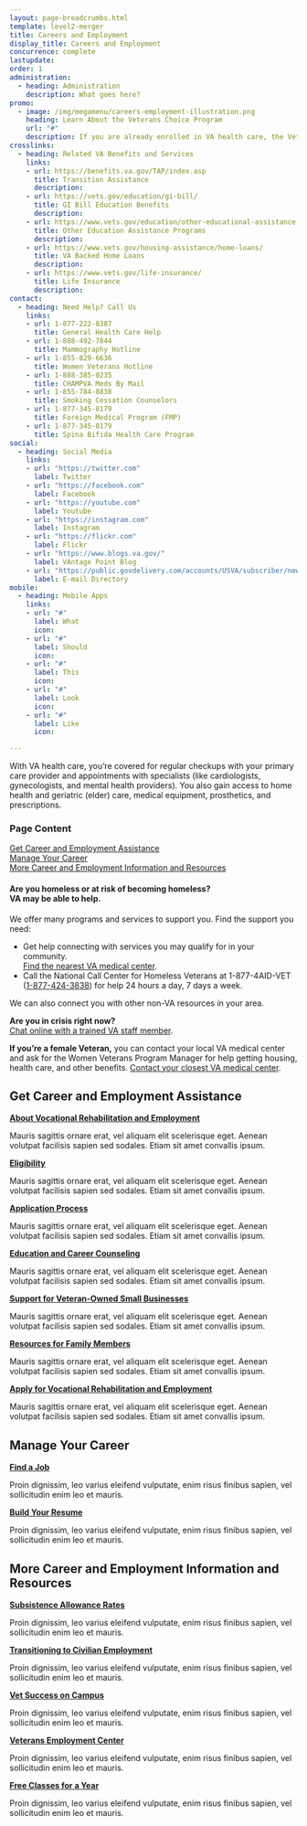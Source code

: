 ```yaml
---
layout: page-breadcrumbs.html
template: level2-merger
title: Careers and Employment
display_title: Careers and Employment
concurrence: complete
lastupdate:
order: 1
administration:
  - heading: Administration
    description: What goes here?
promo:
  - image: /img/megamenu/careers-employment-illustration.png
    heading: Learn About the Veterans Choice Program
    url: "#"
    description: If you are already enrolled in VA health care, the Veterans Choice Program allows you to receive health care within your community.
crosslinks:
  - heading: Related VA Benefits and Services
    links:
    - url: https://benefits.va.gov/TAP/index.asp
      title: Transition Assistance
      description:
    - url: https://vets.gov/education/gi-bill/
      title: GI Bill Education Benefits
      description:
    - url: https://www.vets.gov/education/other-educational-assistance-programs/
      title: Other Education Assistance Programs
      description:
    - url: https://www.vets.gov/housing-assistance/home-loans/
      title: VA Backed Home Loans
      description:
    - url: https://www.vets.gov/life-insurance/
      title: Life Insurance
      description:
contact:
  - heading: Need Help? Call Us
    links:
    - url: 1-877-222-8387
      title: General Health Care Help
    - url: 1-888-492-7844
      title: Mammography Hotline
    - url: 1-855-829-6636
      title: Women Veterans Hotline
    - url: 1-888-385-0235
      title: CHAMPVA Meds By Mail
    - url: 1-855-784-8838
      title: Smoking Cessation Counselors
    - url: 1-877-345-8179
      title: Foreign Medical Program (FMP)
    - url: 1-877-345-8179
      title: Spina Bifida Health Care Program
social:
  - heading: Social Media
    links:
    - url: "https://twitter.com"
      label: Twitter
    - url: "https://facebook.com"
      label: Facebook
    - url: "https://youtube.com"
      label: Youtube
    - url: "https://instagram.com"
      label: Instagram
    - url: "https://flickr.com"
      label: Flickr
    - url: "https://www.blogs.va.gov/"
      label: VAntage Point Blog
    - url: "https://public.govdelivery.com/accounts/USVA/subscriber/new/"
      label: E-mail Directory
mobile:
  - heading: Mobile Apps
    links:
    - url: "#"
      label: What
      icon:
    - url: "#"
      label: Should
      icon:
    - url: "#"
      label: This
      icon:
    - url: "#"
      label: Look
      icon:
    - url: "#"
      label: Like
      icon:

---
```


<p class="va-introtext">
With VA health care, you’re covered for regular checkups with your primary care provider and appointments with specialists (like cardiologists, gynecologists, and mental health providers). You also gain access to home health and geriatric (elder) care, medical equipment, prosthetics, and prescriptions.
</p>

<h3 class="highlight">Page Content</h3>

[Get Career and Employment Assistance](#get)<br>
[Manage Your Career](#manage)<br>
[More Career and Employment Information and Resources](#more)<br>

<div class="usa-alert usa-alert-warning">
  <div class="usa-alert-body">
    <h4 class="usa-alert-title">Are you homeless or at risk of becoming homeless?<br><a id="crisis-expander-link">VA may be able to help</a>.</h4>
    <div id="crisis-expander-content" class="expander-content expander-content-closed">
      <div class="expander-content-inner usa-alert-text">
        <p>We offer many programs and services to support you. Find the support you need: </p>
        <ul>
          <li>Get help connecting with services you may qualify for in your community. <br>
            <a href="/facilities/">Find the nearest VA medical center</a>.</li>
          <li>Call the National Call Center for Homeless Veterans at 1-877-4AID-VET (<a href="tel:+18774243838">1-877-424-3838</a>) for help 24 hours a day, 7 days a week.</li>
        </ul>
        <p>We can also connect you with other non-VA resources in your area.</p>
        <p><b>Are you in crisis right now?</b> <br>
        <a href="https://www.veteranscrisisline.net/ChatTermsOfService.aspx?account=Homeless%20Veterans%20Chat">Chat online with a trained VA staff member</a>.</p>
        <p><b>If you’re a female Veteran,</b> you can contact your local VA medical center and ask for the Women Veterans Program Manager for help getting housing, health care, and other benefits. <a href="/facilities/">Contact your closest VA medical center</a>.</p>
      </div>
    </div>
  </div>
</div>

<script type="text/javascript">

  // Toggle the expandable crisis info
  document.getElementById('crisis-expander-link')
    .addEventListener('click', function () {
      document.getElementById('crisis-expander-content').classList.toggle('expander-content-closed');
    });
</script>

<section id="get" class="merger-majorlinks">

  <h2 class="highlight">Get Career and Employment Assistance</h2>

  <div class="link">
    <a href="https://vets.gov/employment/vocational-rehab-and-employment/"><b>About Vocational Rehabilitation and Employment</b></a>
    <p>Mauris sagittis ornare erat, vel aliquam elit scelerisque eget. Aenean volutpat facilisis sapien sed sodales. Etiam sit amet convallis ipsum.</p>
  </div>

  <div class="link">
    <a href="https://vets.gov/employment/vocational-rehab-and-employment/eligibility/"><b>Eligibility</b></a>
    <p>Mauris sagittis ornare erat, vel aliquam elit scelerisque eget. Aenean volutpat facilisis sapien sed sodales. Etiam sit amet convallis ipsum.</p>
  </div>

  <div class="link">
    <a href="https://vets.gov/employment/vocational-rehab-and-employment/apply-vre/"><b>Application Process</b></a>
    <p>Mauris sagittis ornare erat, vel aliquam elit scelerisque eget. Aenean volutpat facilisis sapien sed sodales. Etiam sit amet convallis ipsum. </p>
  </div>

  <div class="link">
    <a href="https://vets.gov/education/tools-programs/education-career-counseling/"><b>Education and Career Counseling</b></a>
    <p>Mauris sagittis ornare erat, vel aliquam elit scelerisque eget. Aenean volutpat facilisis sapien sed sodales. Etiam sit amet convallis ipsum. </p>
  </div>

  <div class="link">
    <a href="https://vets.gov/employment/job-seekers/register-your-business/"><b>Support for Veteran-Owned Small Businesses</b></a>
    <p>Mauris sagittis ornare erat, vel aliquam elit scelerisque eget. Aenean volutpat facilisis sapien sed sodales. Etiam sit amet convallis ipsum.</p>
  </div>

  <div class="link">
    <a href="https://vets.gov/employment/job-seekers/family-members/"><b>Resources for Family Members</b></a>
    <p>Mauris sagittis ornare erat, vel aliquam elit scelerisque eget. Aenean volutpat facilisis sapien sed sodales. Etiam sit amet convallis ipsum.</p>
  </div>


  <div class="link">
    <a href="https://ebenefits.va.gov/ebenefits/about/feature?feature=vocational-rehabilitation-and-employment"><b>Apply for Vocational Rehabilitation and Employment</b></a>
    <p>Mauris sagittis ornare erat, vel aliquam elit scelerisque eget. Aenean volutpat facilisis sapien sed sodales. Etiam sit amet convallis ipsum.</p>
  </div>

</section>

<section id="manage" class="merger-majorlinks">

  <h2 class='highlight'>Manage Your Career</h2>

  <div class="link">
    <a href="https://dol.gov/veterans/findajob/"><b>Find a Job</b></a>
    <p>Proin dignissim, leo varius eleifend vulputate, enim risus finibus sapien, vel sollicitudin enim leo et mauris.</p>
    </div>

  <div class="link">
    <a href="https://vets.gov/employment/job-seekers/create-resume"><b>Build Your Resume</b></a>
    <p>Proin dignissim, leo varius eleifend vulputate, enim risus finibus sapien, vel sollicitudin enim leo et mauris.</p>
  </div>

</section>

<section id="more" class="merger-majorlinks">

  <h2 class='highlight'>More Career and Employment Information and Resources</h2>

  <div class="link">
    <a href="https://benefits.va.gov/VOCREHAB/subsistence_allowance_rates.asp"><b>Subsistence Allowance Rates</b></a>
    <p>Proin dignissim, leo varius eleifend vulputate, enim risus finibus sapien, vel sollicitudin enim leo et mauris.</p>
  </div>

  <div class="link">
    <a href="https://benefits.va.gov/TAP/index.asp"><b>Transitioning to Civilian Employment</b></a>
    <p>Proin dignissim, leo varius eleifend vulputate, enim risus finibus sapien, vel sollicitudin enim leo et mauris.</p>
  </div>

  <div class="link">
    <a href="https://vets.gov/employment/vocational-rehab-and-employment/vetsuccess/"><b>Vet Success on Campus</b></a>
    <p>Proin dignissim, leo varius eleifend vulputate, enim risus finibus sapien, vel sollicitudin enim leo et mauris.</p>
  </div>

  <div class="link">
    <a href="#"><b>Veterans Employment Center</b></a>
    <p>Proin dignissim, leo varius eleifend vulputate, enim risus finibus sapien, vel sollicitudin enim leo et mauris.</p>
  </div>

  <div class="link">
    <a href="https://linkedinforgood.linkedin.com/programs/veterans"><b>Free Classes for a Year</b></a>
    <p>Proin dignissim, leo varius eleifend vulputate, enim risus finibus sapien, vel sollicitudin enim leo et mauris.</p>
  </div>

</section>
